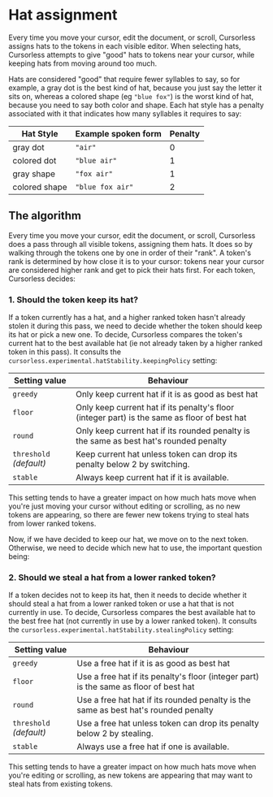 # Hat assignment

Every time you move your cursor, edit the document, or scroll, Cursorless assigns hats to the tokens in each visible editor. When selecting hats, Cursorless attempts to give "good" hats to tokens near your cursor, while keeping hats from moving around too much.

Hats are considered "good" that require fewer syllables to say, so for example, a gray dot is the best kind of hat, because you just say the letter it sits on, whereas a colored shape (eg `"blue fox"`) is the worst kind of hat, because you need to say both color and shape. Each hat style has a penalty associated with it that indicates how many syllables it requires to say:

| Hat Style     | Example spoken form | Penalty |
| ------------- | ------------------- | ------- |
| gray dot      | `"air"`             | 0       |
| colored dot   | `"blue air"`        | 1       |
| gray shape    | `"fox air"`         | 1       |
| colored shape | `"blue fox air"`    | 2       |

## The algorithm

Every time you move your cursor, edit the document, or scroll, Cursorless does a pass through all visible tokens, assigning them hats. It does so by walking through the tokens one by one in order of their "rank". A token's rank is determined by how close it is to your cursor: tokens near your cursor are considered higher rank and get to pick their hats first. For each token, Cursorless decides:

### 1. Should the token keep its hat?

If a token currently has a hat, and a higher ranked token hasn't already stolen it during this pass, we need to decide whether the token should keep its hat or pick a new one. To decide, Cursorless compares the token's current hat to the best available hat (ie not already taken by a higher ranked token in this pass). It consults the `cursorless.experimental.hatStability.keepingPolicy` setting:

| Setting value           | Behaviour                                                                                    |
| ----------------------- | -------------------------------------------------------------------------------------------- |
| `greedy`                | Only keep current hat if it is as good as best hat                                           |
| `floor`                 | Only keep current hat if its penalty's floor (integer part) is the same as floor of best hat |
| `round`                 | Only keep current hat if its rounded penalty is the same as best hat's rounded penalty       |
| `threshold` _(default)_ | Keep current hat unless token can drop its penalty below 2 by switching.                     |
| `stable`                | Always keep current hat if it is available.                                                  |

This setting tends to have a greater impact on how much hats move when you're just moving your cursor without editing or scrolling, as no new tokens are appearing, so there are fewer new tokens trying to steal hats from lower ranked tokens.

Now, if we have decided to keep our hat, we move on to the next token. Otherwise, we need to decide which new hat to use, the important question being:

### 2. Should we steal a hat from a lower ranked token?

If a token decides not to keep its hat, then it needs to decide whether it should steal a hat from a lower ranked token or use a hat that is not currently in use. To decide, Cursorless compares the best available hat to the best free hat (not currently in use by a lower ranked token). It consults the `cursorless.experimental.hatStability.stealingPolicy` setting:

| Setting value           | Behaviour                                                                             |
| ----------------------- | ------------------------------------------------------------------------------------- |
| `greedy`                | Use a free hat if it is as good as best hat                                           |
| `floor`                 | Use a free hat if its penalty's floor (integer part) is the same as floor of best hat |
| `round`                 | Use a free hat hat if its rounded penalty is the same as best hat's rounded penalty   |
| `threshold` _(default)_ | Use a free hat unless token can drop its penalty below 2 by stealing.                 |
| `stable`                | Always use a free hat if one is available.                                            |

This setting tends to have a greater impact on how much hats move when you're editing or scrolling, as new tokens are appearing that may want to steal hats from existing tokens.
